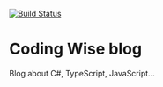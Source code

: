 [![Build Status](https://travis-ci.org/brunolm/codingwise-blog.svg?branch=master)](https://travis-ci.org/brunolm/codingwise-blog)

# Coding Wise blog

Blog about C#, TypeScript, JavaScript...
